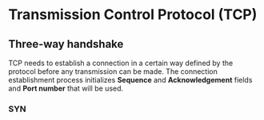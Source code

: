 # Transmission Control Protocol \(TCP\)

## Three-way handshake

TCP needs to establish a connection in a certain way defined by the protocol before any transmission can be made. The connection establishment process initializes **Sequence** and **Acknowledgement** fields and **Port number** that will be used.

### SYN

## 

